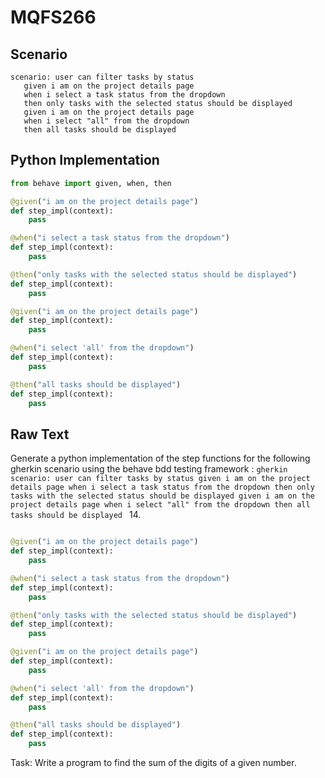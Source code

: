 # MQFS266
## Scenario
```gherkin
scenario: user can filter tasks by status 
   given i am on the project details page 
   when i select a task status from the dropdown 
   then only tasks with the selected status should be displayed 
   given i am on the project details page 
   when i select "all" from the dropdown 
   then all tasks should be displayed
```


## Python Implementation
```python
from behave import given, when, then

@given("i am on the project details page")
def step_impl(context):
    pass

@when("i select a task status from the dropdown")
def step_impl(context):
    pass

@then("only tasks with the selected status should be displayed")
def step_impl(context):
    pass

@given("i am on the project details page")
def step_impl(context):
    pass

@when("i select 'all' from the dropdown")
def step_impl(context):
    pass

@then("all tasks should be displayed")
def step_impl(context):
    pass
```


## Raw Text
Generate a python implementation of the step functions for the following gherkin scenario using the behave bdd testing framework : ```gherkin scenario: user can filter tasks by status given i am on the project details page when i select a task status from the dropdown then only tasks with the selected status should be displayed given i am on the project details page when i select "all" from the dropdown then all tasks should be displayed ``` 14.



```python from behave import given, when, then

@given("i am on the project details page")
def step_impl(context):
    pass

@when("i select a task status from the dropdown")
def step_impl(context):
    pass

@then("only tasks with the selected status should be displayed")
def step_impl(context):
    pass

@given("i am on the project details page")
def step_impl(context):
    pass

@when("i select 'all' from the dropdown")
def step_impl(context):
    pass

@then("all tasks should be displayed")
def step_impl(context):
    pass
```

Task: Write a program to find the sum of the digits of a given number.
